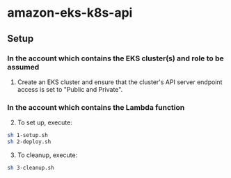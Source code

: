 # amazon-eks-k8s-api

## Setup

### In the account which contains the EKS cluster(s) and role to be assumed

1. Create an EKS cluster and ensure that the cluster's API server endpoint access is set to "Public and Private".

### In the account which contains the Lambda function

2. To set up, execute:

```bash
sh 1-setup.sh
sh 2-deploy.sh
```

3. To cleanup, execute:

```bash
sh 3-cleanup.sh
```
